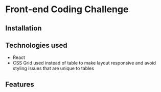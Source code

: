 # Front-end Coding Challenge

## Installation

## Technologies used
* React
* CSS Grid used instead of table to make layout responsive and avoid styling issues that are unique to tables

## Features
